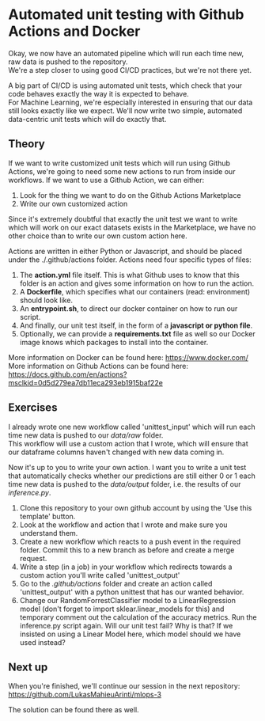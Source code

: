 # Automated unit testing with Github Actions and Docker
Okay, we now have an automated pipeline which will run each time new, raw data is pushed to the repository.  
We're a step closer to using good CI/CD practices, but we're not there yet.

A big part of CI/CD is using automated unit tests, which check that your code behaves exactly the way it is expected to behave.  
For Machine Learning, we're especially interested in ensuring that our data still looks exactly like we expect.
We'll now write two simple, automated data-centric unit tests which will do exactly that.

## Theory

If we want to write customized unit tests which will run using Github Actions, we're going to need some new actions to run from inside our workflows.
If we want to use a Github Action, we can either:
1. Look for the thing we want to do on the Github Actions Marketplace
2. Write our own customized action

Since it's extremely doubtful that exactly the unit test we want to write which will work on our exact datasets exists in the Marketplace, we have no other choice than to write our own custom action here.

Actions are written in either Python or Javascript, and should be placed under the ./.github/actions folder. Actions need four specific types of files:
1. The **action.yml** file itself. This is what Github uses to know that this folder is an action and gives some information on how to run the action.
2. A **Dockerfile**, which specifies what our containers (read: environment) should look like.
3. An **entrypoint.sh**, to direct our docker container on how to run our script.
4. And finally, our unit test itself, in the form of a **javascript or python file**.
5. Optionally, we can provide a **requirements.txt** file as well so our Docker image knows which packages to install into the container.

More information on Docker can be found here: https://www.docker.com/  
More information on Github Actions can be found here: https://docs.github.com/en/actions?msclkid=0d5d279ea7db11eca293eb1915baf22e

## Exercises

I already wrote one new workflow called 'unittest_input' which will run each time new data is pushed to our *data/raw* folder.  
This workflow will use a custom action that I wrote, which will ensure that our dataframe columns haven't changed with new data coming in.

Now it's up to you to write your own action. I want you to write a unit test that automatically checks whether our predictions are still either 0 or 1 each time new data is pushed to the *data/output* folder, i.e. the results of our *inference.py*.
1. Clone this repository to your own github account by using the 'Use this template' button.
2. Look at the workflow and action that I wrote and make sure you understand them.
3. Create a new workflow which reacts to a push event in the required folder. Commit this to a new branch as before and create a merge request.
4. Write a step (in a job) in your workflow which redirects towards a custom action you'll write called 'unittest_output'
5. Go to the *.github/actions* folder and create an action called 'unittest_output' with a python unittest that has our wanted behavior.
6. Change our RandomForrestClassifier model to a LinearRegression model (don't forget to import sklear.linear_models for this) and temporary comment out the calculation of the accuracy metrics. Run the inference.py script again. Will our unit test fail? Why is that? If we insisted on using a Linear Model here, which model should we have used instead?

## Next up

When you're finished, we'll continue our session in the next repository: https://github.com/LukasMahieuArinti/mlops-3

The solution can be found there as well.
